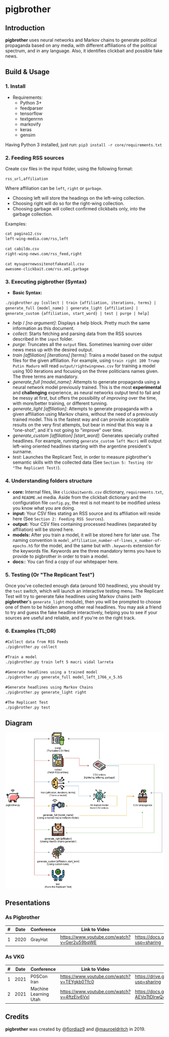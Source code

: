 # pigbrother

## Introduction
**pigbrother** uses neural networks and Markov chains to generate political propaganda based on any media, with different affiliations of the political spectrum, and in any language. Also, it identifies clickbait and possible fake news. 

## Build & Usage
### 1. Install
- Requirements:
    - Python 3+ 
    - feedparser
    - tensorflow
    - textgenrnn
    - markovify
    - keras
    - gensim

Having Python 3 installed, just run: `pip3 install -r core/requirements.txt`

### 2. Feeding RSS sources
Create csv files in the input folder, using the following format:

`rss_url,affiliation`

Where affiliation can be `left`, `right` or `garbage`.

- Choosing left will store the headings on the left-wing collection.
- Choosing right will do so for the right-wing collection.
- Choosing garbage will collect confirmed clickbaits only, into the garbage collection.

Examples:
```
cat pagina12.csv
left-wing-media.com/rss,left

cat cabildo.csv
right-wing-news.com/rss_feed,right

cat mysupernewssitenotfakeatall.csv
awesome-clickbait.com/rss.xml,garbage
```

### 3. Executing pigbrother (Syntax)

- **Basic Syntax:**

`./pigbrother.py [collect | train {affiliation, iterations, terms} | generate_full {model_name} | generate_light {affiliation} | generate_custom {affiliation, start_word} | test | purge | help]`

- *help* / *[no argument]*: Displays a help block. Pretty much the same information as this document.
- *collect*: Starts fetching and parsing data from the RSS sources described in the `input` folder.
- *purge*: Truncates all the `output` files. Sometimes learning over older news mess up with the desired output.
- *train [affiliation] [iterations] [terms]*: Trains a model based on the output files for the given affiliation. For example, using `train right 100 Trump Putin Maduro` will read `output/rightwingnews.csv` for training a model using 100 iterations and focusing on the three politicians names given. The three terms are mandatory.
- *generate_full [model_name]*: Attempts to generate propaganda using a neural network model previously trained. This is the most **experimental** and **challenging** experience, as neural networks output tend to fail and be messy at first, but offers the possibility of *improving* over the time, with more/better training, or different tunning.
- *generate_light [affiliation]*: Attempts to generate propaganda with a given affiliation using Markov chains, without the need of a previously trained model. This is the fastest way and can provide acceptable results on the very first attempts, but bear in mind that this way is a "one-shot", and it's not going to "improve" over time.
- *generate_custom [affiliation] [start_word]*: Generates specially crafted headlines. For example, running `generate_custom left Macri` will output left-wing oriented headlines starting with the argentine president's surname.
- *test*: Launches the Replicant Test, in order to measure pigbrother's semantic skills with the collected data (See `Section 5: Testing (Or "The Replicant Test)`).

### 4. Understanding folders structure
- **core:** Internal files, like `clickbaitwords.csv` dictionary, `requirements.txt`, and `README.md` media. Aside from the clickbait dictionary and the configuration file `config.py`, the rest is not meant to be modified unless you know what you are doing.
- **input:** Your CSV files stating an RSS source and its affiliation will reside here (See `Section 2: Feeding RSS Sources`).
- **output:** Your CSV files containing processed headlines (separated by affiliation) will be stored here.
- **models:** After you train a model, it will be stored here for later use. The naming convention is `model_affiliation_number-of-lines_x_number-of-epochs.h5` for the model, and the same but with `.keywords` extension for the keywords file. Keywords are the three mandatory terms you have to provide to pigbrother in order to train a model.
- **docs:**: You can find a copy of our whitepaper here.

### 5. Testing (Or "The Replicant Test")
Once you've collected enough data (around 100 headlines), you should try the `test` switch, which will launch an interactive testing menu.
The Replicant Test will try to generate fake headlines using Markov chains (with **pigbrother**'s `generate_light` module), then you will be prompted to choose one of them to be hidden among other real headlines. You may ask a friend to try and guess the fake headline interactively, helping you to see if your sources are useful and reliable, and if you're on the right track.

### 6. Examples (TL;DR)
```
#Collect data from RSS Feeds
./pigbrother.py collect

#Train a model
./pigbrother.py train left 5 macri vidal larreta

#Generate headlines using a trained model
./pigbrother.py generate_full model_left_1766_x_5.h5

#Generate headlines using Markov Chains
./pigbrother.py generate_light right

#The Replicant Test
./pigbrother.py test
```

## Diagram

![pigbrother.py functional diagram](core/img/pigbrother.png?raw=true "pigbrother.py functions")

## Presentations
### As Pigbrother
|#| Date | Conference |  Link to Video | Link to Slides |
|---|---|---|---|---|
|1|2020|GrayHat| https://www.youtube.com/watch?v=Ger2u59bqWE | https://docs.google.com/presentation/d/1R72cwAZinC4cgbU_TyxZRZKYpfz4EroKaQ8Az4aiAvA/edit?usp=sharing |

### As VKG
|#| Date | Conference |  Link to Video | Link to Slides |
|---|---|---|---|---|
|1|2021|P0SCon Iran| https://www.youtube.com/watch?v=TEYgkb0Tfc0 | https://drive.google.com/file/d/11jSrcWHsQEGgQVbmHlxG9D0S1DN0o4Pr/view?usp=sharing |
|2|2021|Machine Learning Utah| https://www.youtube.com/watch?v=4ftzEiv6VxI | https://docs.google.com/presentation/d/1-AEVqTtDlrwQ4Ekj7IMycSzEwC3uZUYuxP0rEH1Wd5g/edit?usp=sharing |

## Credits
**pigbrother** was created by @[flordiaz9](https://github.com/flordiaz9) and @[mauroeldritch](https://github.com/mauroeldritch) in 2019. 

